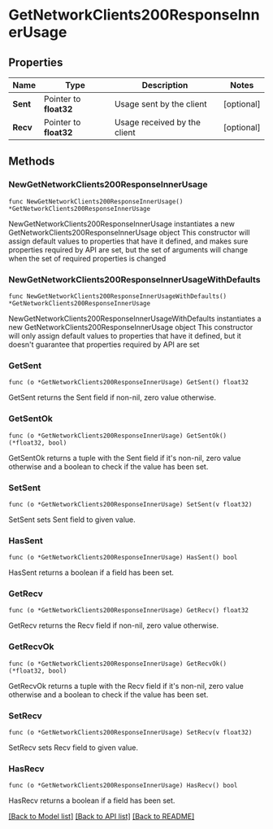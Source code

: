 # GetNetworkClients200ResponseInnerUsage

## Properties

Name | Type | Description | Notes
------------ | ------------- | ------------- | -------------
**Sent** | Pointer to **float32** | Usage sent by the client | [optional] 
**Recv** | Pointer to **float32** | Usage received by the client | [optional] 

## Methods

### NewGetNetworkClients200ResponseInnerUsage

`func NewGetNetworkClients200ResponseInnerUsage() *GetNetworkClients200ResponseInnerUsage`

NewGetNetworkClients200ResponseInnerUsage instantiates a new GetNetworkClients200ResponseInnerUsage object
This constructor will assign default values to properties that have it defined,
and makes sure properties required by API are set, but the set of arguments
will change when the set of required properties is changed

### NewGetNetworkClients200ResponseInnerUsageWithDefaults

`func NewGetNetworkClients200ResponseInnerUsageWithDefaults() *GetNetworkClients200ResponseInnerUsage`

NewGetNetworkClients200ResponseInnerUsageWithDefaults instantiates a new GetNetworkClients200ResponseInnerUsage object
This constructor will only assign default values to properties that have it defined,
but it doesn't guarantee that properties required by API are set

### GetSent

`func (o *GetNetworkClients200ResponseInnerUsage) GetSent() float32`

GetSent returns the Sent field if non-nil, zero value otherwise.

### GetSentOk

`func (o *GetNetworkClients200ResponseInnerUsage) GetSentOk() (*float32, bool)`

GetSentOk returns a tuple with the Sent field if it's non-nil, zero value otherwise
and a boolean to check if the value has been set.

### SetSent

`func (o *GetNetworkClients200ResponseInnerUsage) SetSent(v float32)`

SetSent sets Sent field to given value.

### HasSent

`func (o *GetNetworkClients200ResponseInnerUsage) HasSent() bool`

HasSent returns a boolean if a field has been set.

### GetRecv

`func (o *GetNetworkClients200ResponseInnerUsage) GetRecv() float32`

GetRecv returns the Recv field if non-nil, zero value otherwise.

### GetRecvOk

`func (o *GetNetworkClients200ResponseInnerUsage) GetRecvOk() (*float32, bool)`

GetRecvOk returns a tuple with the Recv field if it's non-nil, zero value otherwise
and a boolean to check if the value has been set.

### SetRecv

`func (o *GetNetworkClients200ResponseInnerUsage) SetRecv(v float32)`

SetRecv sets Recv field to given value.

### HasRecv

`func (o *GetNetworkClients200ResponseInnerUsage) HasRecv() bool`

HasRecv returns a boolean if a field has been set.


[[Back to Model list]](../README.md#documentation-for-models) [[Back to API list]](../README.md#documentation-for-api-endpoints) [[Back to README]](../README.md)


